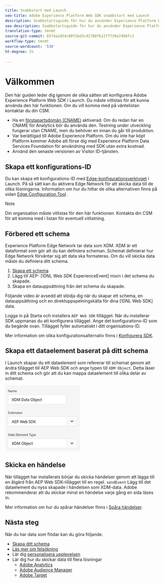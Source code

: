 ```yaml
---
title: Snabbstart med Launch
seo-title: Adobe Experience Platform Web SDK snabbstart med Launch
description: Snabbstartsguide för hur du använder Experience Platform Web SDK-tillägget för att samla in data
seo-description: Snabbstartsguide för hur du använder Experience Platform Web SDK-tillägget för att samla in data
translation-type: tm+mt
source-git-commit: 8574a2d54c00f1bd3c41780fb12ff739a7d98fc3
workflow-type: tm+mt
source-wordcount: '538'
ht-degree: 1%

---
```



# Välkommen

Den här guiden leder dig igenom de olika sätten att konfigurera Adobe Experience Platform Web SDK i Launch. Du måste vitlistas för att kunna använda den här funktionen. Om du vill komma med på väntelistan kontaktar du din CSM.

- Ha en [förstapartsdomän (CNAME)](https://docs.adobe.com/content/help/en/core-services/interface/ec-cookies/cookies-first-party.html) aktiverad. Om du redan har en CNAME för Analytics bör du använda den. Testning under utveckling fungerar utan CNAME, men du behöver en innan du går till produktion.
- Var berättigad till Adobe Experience Platform. Om du inte har köpt Platform kommer Adobe att förse dig med Experience Platform Data Services Foundation för användning med SDK utan extra kostnad.
- Använd den senaste versionen av Visitor ID-tjänsten.

## Skapa ett konfigurations-ID

Du kan skapa ett konfigurations-ID med [Edge-konfigurationsverktyget](../fundamentals/edge-configuration.md) i Launch. På så sätt kan du aktivera Edge Network för att skicka data till de olika lösningarna. Information om hur du hittar de olika alternativen finns på sidan [Edge Configuration Tool](../fundamentals/edge-configuration.md) .

>[!NOTE]
>
>Din organisation måste vitlistas för den här funktionen. Kontakta din CSM för att komma med i listan för eventuell vitlistning.

## Förbered ett schema

Experience Platform Edge Network tar data som XDM. XDM är ett dataformat som gör att du kan definiera scheman. Schemat definierar hur Edge Network förväntar sig att data ska formateras. Om du vill skicka data måste du definiera ditt schema.

1. [Skapa ett schema](../../xdm/tutorials/create-schema-ui.md)
2. Lägg till AEP- [!DNL Web SDK ExperienceEvent] mixin i det schema du skapade.
3. Skapa en datauppsättning från det schema du skapade.

Följande video är avsedd att stödja dig när du skapar ett schema, en datauppsättning och en direktuppspelningskälla för dina [!DNL Web SDK] data.

Logga in på Starta och installera `AEP Web SDK` tillägget. När du installerar SDK uppmanas du att konfigurera tillägget. Ange det konfigurations-ID som du begärde ovan. Tillägget fyller automatiskt i ditt organisations-ID.


Mer information om olika konfigurationsalternativ finns i [Konfigurera SDK](../fundamentals/configuring-the-sdk.md).

## Skapa ett dataelement baserat på ditt schema

I Launch skapar du ett dataelement som refererar till schemat genom att ändra tillägget till AEP Web SDK och ange typen till `XDM Object`. Detta läser in ditt schema och gör att du kan mappa dataelement till olika delar av schemat.

![Datumelement i start](../../assets/edge_data_element.png)

## Skicka en händelse

När tillägget har installerats börjar du skicka händelser genom att lägga till en åtgärd från AEP Web SDK-tillägget till en regel. `sendEvent` Lägg till det dataelement du nyss skapade i händelsen som XDM-data. Adobe rekommenderar att du skickar minst en händelse varje gång en sida läses in.

Mer information om hur du spårar händelser finns i [Spåra händelser](../fundamentals/tracking-events.md).

## Nästa steg

När du har data som flödar kan du göra följande.

- [Skapa ditt schema](https://docs.adobe.com/content/help/en/experience-platform/xdm/schema/composition.html)
- [Läs mer om felsökning](../fundamentals/debugging.md)
- Lär dig [personalisera upplevelsen](../fundamentals/rendering-personalization-content.md)
- Lär dig hur du skickar data till flera lösningar
   - [Adobe Analytics](../solution-specific/analytics/analytics-overview.md)
   - [Adobe Audience Manager](../solution-specific/audience-manager/audience-manager-overview.md)
   - [Adobe Target](../solution-specific/target/target-overview.md)
